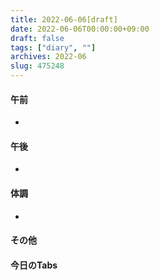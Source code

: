 ```yaml
---
title: 2022-06-06[draft]
date: 2022-06-06T00:00:00+09:00
draft: false
tags: ["diary", ""]
archives: 2022-06
slug: 475248
---
```

#### 午前
- 
#### 午後
- 
#### 体調
- 
#### その他
#### 今日のTabs